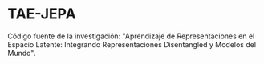 # TAE-JEPA
 Código fuente de la investigación: "Aprendizaje de Representaciones en el Espacio Latente: Integrando Representaciones Disentangled y Modelos del Mundo".
